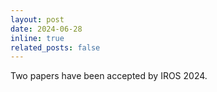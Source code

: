 ```yaml
---
layout: post
date: 2024-06-28
inline: true
related_posts: false
---
```


Two papers have been accepted by IROS 2024.
